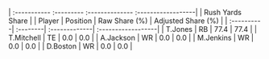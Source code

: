 | :----------- :--------- :-------------- :------------------|
|                      Rush Yards Share                      |
| Player     | Position | Raw Share (%) | Adjusted Share (%) |
| :----------| :--------| :-------------| :------------------|
| T.Jones    | RB       | 77.4          | 77.4               |
| T.Mitchell | TE       | 0.0           | 0.0                |
| A.Jackson  | WR       | 0.0           | 0.0                |
| M.Jenkins  | WR       | 0.0           | 0.0                |
| D.Boston   | WR       | 0.0           | 0.0                |